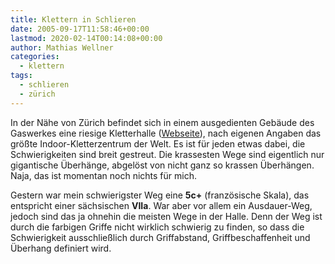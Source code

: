 ```yaml
---
title: Klettern in Schlieren
date: 2005-09-17T11:58:46+00:00
lastmod: 2020-02-14T00:14:08+00:00
author: Mathias Wellner
categories:
  - klettern
tags:
  - schlieren
  - zürich
---
```

In der Nähe von Zürich befindet sich in einem ausgedienten Gebäude des Gaswerkes eine riesige Kletterhalle ([Webseite](http://www.kletterzentrum.com)), nach eigenen Angaben das größte Indoor-Kletterzentrum der Welt. Es ist für jeden etwas dabei, die Schwierigkeiten sind breit gestreut. Die krassesten Wege sind eigentlich nur gigantische Überhänge, abgelöst von nicht ganz so krassen Überhängen. Naja, das ist momentan noch nichts für mich.

Gestern war mein schwierigster Weg eine **5c+** (französische Skala), das entspricht einer sächsischen **VIIa**. War aber vor allem ein Ausdauer-Weg, jedoch sind das ja ohnehin die meisten Wege in der Halle. Denn der Weg ist durch die farbigen Griffe nicht wirklich schwierig zu finden, so dass die Schwierigkeit ausschließlich durch Griffabstand, Griffbeschaffenheit und Überhang definiert wird.
